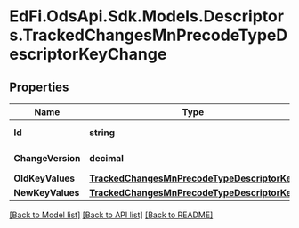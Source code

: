 # EdFi.OdsApi.Sdk.Models.Descriptors.TrackedChangesMnPrecodeTypeDescriptorKeyChange

## Properties

Name | Type | Description | Notes
------------ | ------------- | ------------- | -------------
**Id** | **string** | Resource identifier | [optional] 
**ChangeVersion** | **decimal** | Change version | [optional] 
**OldKeyValues** | [**TrackedChangesMnPrecodeTypeDescriptorKey**](TrackedChangesMnPrecodeTypeDescriptorKey.md) |  | [optional] 
**NewKeyValues** | [**TrackedChangesMnPrecodeTypeDescriptorKey**](TrackedChangesMnPrecodeTypeDescriptorKey.md) |  | [optional] 

[[Back to Model list]](../README.md#documentation-for-models) [[Back to API list]](../README.md#documentation-for-api-endpoints) [[Back to README]](../README.md)

